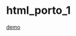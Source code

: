 # html_porto_1
[demo](https://github.com/AhsanSoomro/html_porto_1/blob/main/Lorem-Ipsum-HTML5-Template.png)
